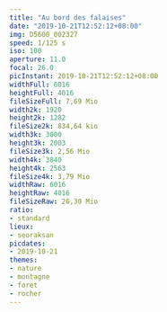 ```yaml
---
title: "Au bord des falaises"
date: "2019-10-21T12:52:12+08:00"
img: D5600_002327
speed: 1/125 s
iso: 100
aperture: 11.0
focal: 26.0
picInstant: 2019-10-21T12:52:12+08:00
widthFull: 6016
heightFull: 4016
fileSizeFull: 7,69 Mio
width2k: 1920
height2k: 1282
fileSize2k: 834,64 kio
width3k: 3000
height3k: 2003
fileSize3k: 2,56 Mio
width4k: 3840
height4k: 2563
fileSize4k: 3,79 Mio
widthRaw: 6016
heightRaw: 4016
fileSizeRaw: 26,30 Mio
ratio:
- standard
lieux:
- seoraksan
picdates:
- 2019-10-21
themes:
- nature
- montagne
- foret
- rocher
---
```


